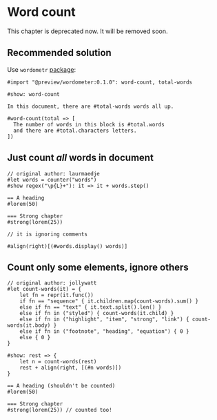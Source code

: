 # Word count

<div class="warning">This chapter is deprecated now. It will be removed soon.</div>

## Recommended solution

Use `wordometr` [package](https://github.com/Jollywatt/typst-wordometer):

```typ
#import "@preview/wordometer:0.1.0": word-count, total-words

#show: word-count

In this document, there are #total-words words all up.

#word-count(total => [
  The number of words in this block is #total.words
  and there are #total.characters letters.
])
```

## Just count _all_ words in document
```typ
// original author: laurmaedje
#let words = counter("words")
#show regex("\p{L}+"): it => it + words.step()

== A heading
#lorem(50)

=== Strong chapter
#strong(lorem(25))

// it is ignoring comments

#align(right)[(#words.display() words)]
```

## Count only some elements, ignore others

```typ
// original author: jollywatt
#let count-words(it) = {
    let fn = repr(it.func())
    if fn == "sequence" { it.children.map(count-words).sum() }
    else if fn == "text" { it.text.split().len() }
    else if fn in ("styled") { count-words(it.child) }
    else if fn in ("highlight", "item", "strong", "link") { count-words(it.body) }
    else if fn in ("footnote", "heading", "equation") { 0 }
    else { 0 }
}

#show: rest => {
    let n = count-words(rest)
    rest + align(right, [(#n words)])
}

== A heading (shouldn't be counted)
#lorem(50)

=== Strong chapter
#strong(lorem(25)) // counted too!
```